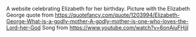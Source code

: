 A website celebrating Elizabeth for her birthday.
Picture with the Elizabeth George quote from https://quotefancy.com/quote/1203994/Elizabeth-George-What-is-a-godly-mother-A-godly-mother-is-one-who-loves-the-Lord-her-God
Song from https://www.youtube.com/watch?v=6onAiuFHjjI
